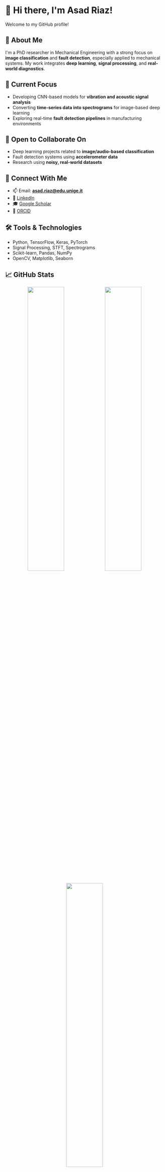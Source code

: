 # 👋 Hi there, I'm Asad Riaz!

Welcome to my GitHub profile!

## 🧠 About Me
I'm a PhD researcher in Mechanical Engineering with a strong focus on **image classification** and **fault detection**, especially applied to mechanical systems. My work integrates **deep learning**, **signal processing**, and **real-world diagnostics**.

## 🚀 Current Focus
- Developing CNN-based models for **vibration and acoustic signal analysis**
- Converting **time-series data into spectrograms** for image-based deep learning
- Exploring real-time **fault detection pipelines** in manufacturing environments

## 🤝 Open to Collaborate On
- Deep learning projects related to **image/audio-based classification**
- Fault detection systems using **accelerometer data**
- Research using **noisy, real-world datasets**

## 🔗 Connect With Me
- 📫 Email: **asad.riaz@edu.unige.it**
- 🔗 [LinkedIn](https://www.linkedin.com/in/asad-riaz-10pwmech2999/)
- 🎓 [Google Scholar](https://scholar.google.com/citations?user=7evQkaMAAAAJ&hl=en)
- 🧬 [ORCID](https://orcid.org/0000-0002-7923-5931)

## 🛠️ Tools & Technologies
- Python, TensorFlow, Keras, PyTorch  
- Signal Processing, STFT, Spectrograms  
- Scikit-learn, Pandas, NumPy  
- OpenCV, Matplotlib, Seaborn

## 📈 GitHub Stats

<p align="center">
  <img src="https://github-readme-stats.vercel.app/api?username=asad1999&show_icons=true&theme=radical" width="48%" />
  <img src="https://github-readme-streak-stats.herokuapp.com/?user=asad1999&theme=radical" width="48%" />
</p>

<p align="center">
  <img src="https://github-readme-stats.vercel.app/api/top-langs/?username=asad1999&layout=compact&theme=radical" width="48%" />
</p>

## 📊 Badges & Recognition

[![GitHub followers](https://img.shields.io/github/followers/asad1999?style=social)](https://github.com/asad1999)  
[![LinkedIn](https://img.shields.io/badge/LinkedIn-Profile-blue)](https://www.linkedin.com/in/asad-riaz-10pwmech2999/)  
[![Google Scholar](https://img.shields.io/badge/Google-Scholar-red)](https://scholar.google.com/citations?user=7evQkaMAAAAJ&hl=en)  
[![ORCID](https://img.shields.io/badge/ORCID-0000--0002--7923--5931-green)](https://orcid.org/0000-0002-7923-5931)

## 🌟 Featured Projects

### 🔧 Spectrogram-based Fault Classifier
> Preprocessing pipeline + CNN models for quality control via vibration analysis  
🔗 [View Repository](https://github.com/asad1999/spectrogram-fault-classifier)

### 🧠 Deep Learning for Noisy Time Series
> Research using EfficientNet and VGG16 for noisy .wav classification  
🔗 [View Paper](https://scholar.google.com/citations?user=7evQkaMAAAAJ&hl=en)

### 📊 Signal Processing Toolkit for Mechanical Fault Detection
> Modular code to convert accelerometer .wav data into ML-ready spectrograms  
🔗 [View Repository](https://github.com/asad1999/signal-processing-toolkit)

## 😄 Pronouns
Just call me **Asad**

## ⚡ Fun Fact
Despite working with noisy signals, I’m probably the funniest guy in the lab.

---

Thanks for stopping by! Let’s build something intelligent together 🚀
